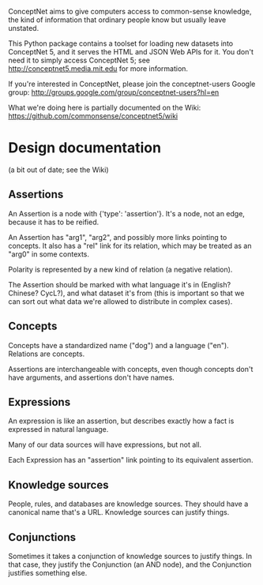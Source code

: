 ConceptNet aims to give computers access to common-sense knowledge, the kind of
information that ordinary people know but usually leave unstated.

This Python package contains a toolset for loading new datasets into ConceptNet
5, and it serves the HTML and JSON Web APIs for it. You don't need it to simply
access ConceptNet 5; see http://conceptnet5.media.mit.edu for more information.

If you're interested in ConceptNet, please join the conceptnet-users Google
group: http://groups.google.com/group/conceptnet-users?hl=en

What we're doing here is partially documented on the Wiki:
https://github.com/commonsense/conceptnet5/wiki

Design documentation
====================
(a bit out of date; see the Wiki)

Assertions
----------

An Assertion is a node with {'type': 'assertion'}. It's a node, not an edge,
because it has to be reified.

An Assertion has "arg1", "arg2", and possibly more links pointing to concepts.
It also has a "rel" link for its relation, which may be treated as an "arg0" in
some contexts.

Polarity is represented by a new kind of relation (a negative relation).

The Assertion should be marked with what language it's in (English? Chinese?
CycL?), and what dataset it's from (this is important so that we can sort out
what data we're allowed to distribute in complex cases).

Concepts
--------
Concepts have a standardized name ("dog") and a language ("en"). Relations are
concepts.

Assertions are interchangeable with concepts, even though concepts don't have
arguments, and assertions don't have names.

Expressions
-----------
An expression is like an assertion, but describes exactly how a fact is
expressed in natural language.

Many of our data sources will have expressions, but not all.

Each Expression has an "assertion" link pointing to its equivalent assertion.

Knowledge sources
-----------------
People, rules, and databases are knowledge sources. They should have a
canonical name that's a URL. Knowledge sources can justify things.

Conjunctions
------------
Sometimes it takes a conjunction of knowledge sources to justify things. In
that case, they justify the Conjunction (an AND node), and the Conjunction
justifies something else.
